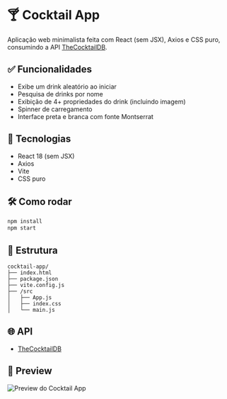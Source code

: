 # 🍸 Cocktail App

Aplicação web minimalista feita com React (sem JSX), Axios e CSS puro, consumindo a API [TheCocktailDB](https://www.thecocktaildb.com/api.php).

## ✅ Funcionalidades

- Exibe um drink aleatório ao iniciar
- Pesquisa de drinks por nome
- Exibição de 4+ propriedades do drink (incluindo imagem)
- Spinner de carregamento
- Interface preta e branca com fonte Montserrat

## 🚀 Tecnologias

- React 18 (sem JSX)
- Axios
- Vite
- CSS puro

## 🛠 Como rodar

```bash
npm install
npm start
```

## 📁 Estrutura

```
cocktail-app/
├── index.html
├── package.json
├── vite.config.js
├── /src
│   ├── App.js
│   ├── index.css
│   └── main.js
```

## 🌐 API

- [TheCocktailDB](https://www.thecocktaildb.com)

## 📸 Preview

![Preview do Cocktail App](https://cdn.discordapp.com/attachments/1348395981947011112/1358707276252446720/image.png?ex=67f4d242&is=67f380c2&hm=b0fae351435995644629ceb09da941f042550180f41ebecd97dd510ca351afad)
